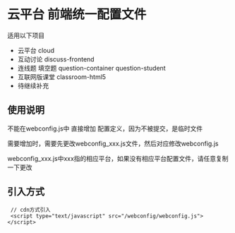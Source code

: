 # 云平台 前端统一配置文件

适用以下项目
- 云平台 cloud
- 互动讨论 discuss-frontend
- 连线题 填空题  question-container  question-student
- 互联网版课堂  classroom-html5
- 待继续补充

## 使用说明

不能在webconfig.js中 直接增加 配置定义，因为不被提交，是临时文件

需要增加时，需要先更改webconfig_xxx.js文件，然后对应修改webconfig.js

webconfig_xxx.js中xxx指的相应平台，如果没有相应平台配置文件，请任意复制一下更改

## 引入方式
```
 // cdn方式引入
 <script type="text/javascript" src="/webconfig/webconfig.js"></script>
```